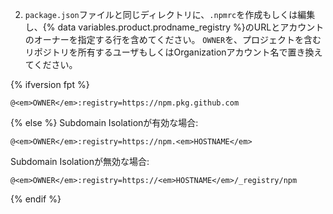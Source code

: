 2. `package.json`ファイルと同じディレクトリに、`.npmrc`を作成もしくは編集し、{% data variables.product.prodname_registry %}のURLとアカウントのオーナーを指定する行を含めてください。 `OWNER`を、プロジェクトを含むリポジトリを所有するユーザもしくはOrganizationアカウント名で置き換えてください。

{% ifversion fpt %}
  ```shell
  @<em>OWNER</em>:registry=https://npm.pkg.github.com
  ```
{% else %}
  Subdomain Isolationが有効な場合:
  ```shell
  @<em>OWNER</em>:registry=https://npm.<em>HOSTNAME</em>
  ```
  Subdomain Isolationが無効な場合:
  ```shell
  @<em>OWNER</em>:registry=https://<em>HOSTNAME</em>/_registry/npm
  ```
{% endif %}
